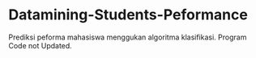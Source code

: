 # Datamining-Students-Peformance
Prediksi peforma mahasiswa menggukan algoritma klasifikasi.
Program Code not Updated.
